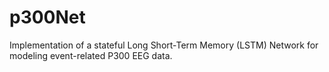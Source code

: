 # p300Net
Implementation of a stateful Long Short-Term Memory (LSTM) Network for modeling event-related P300 EEG data. 
